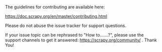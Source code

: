 The guidelines for contributing are available here:

https://doc.scrapy.org/en/master/contributing.html

Please do not abuse the issue tracker for support questions.

If your issue topic can be rephrased to "How to.......?", please use the
support channels to get it answered: https://scrapy.org/community/ .
Thank You!


